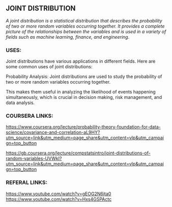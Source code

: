 ## JOINT DISTRIBUTION 

*A joint distribution is a statistical distribution that describes the probability of two or more random variables occurring together. It provides a complete picture of the relationships between the variables and is used in a variety of fields such as machine learning, finance, and engineering*.

### USES:

Joint distributions have various applications in different fields. Here are some common uses of joint distributions:

 Probability Analysis: Joint distributions are used to study the probability of two or more random variables occurring together. 

This makes them useful in analyzing the likelihood of events happening simultaneously, which is crucial in decision making, risk management, and data analysis.

### COURSERA LINKS:

https://www.coursera.org/lecture/probability-theory-foundation-for-data-science/covariance-and-correlation-aL9HY?utm_source=link&utm_medium=page_share&utm_content=vlp&utm_campaign=top_button

https://gb.coursera.org/lecture/compstatsintro/joint-distributions-of-random-variables-UVWkI?utm_source=link&utm_medium=page_share&utm_content=vlp&utm_campaign=top_button

### REFERAL LINKS:

https://www.youtube.com/watch?v=gEOG2N6jta0
https://www.youtube.com/watch?v=Hxs4GSPActc







